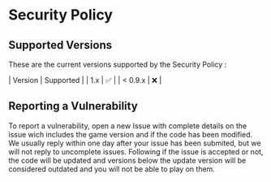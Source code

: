 # Security Policy

## Supported Versions

These are the current versions supported by the Security Policy :

| Version   | Supported          |
| 1.x       | :white_check_mark: |
| < 0.9.x   | :x:                |

## Reporting a Vulnerability

To report a vulnerability, open a new Issue with complete details on the issue wich includes the game version and if the code has been modified.
We usually reply within one day after your issue has been submited, but we will not reply to uncomplete issues.
Following if the issue is accepted or not, the code will be updated and versions below the update version will be considered outdated and you will not be able to play on them.
